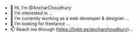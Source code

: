 - 👋 Hi, I’m @AncharChoudhury
- 👀 I’m interested in ...
- 🌱 I’m currently working as a web developer & designer ...
- 💞️ I’m looking for freelance ...
- 📫 Reach me through (https://linktr.ee/ancharchoudhury)...

<!---
AncharChoudhury/AncharChoudhury is a ✨ special ✨ repository because its `README.md` (this file) appears on your GitHub profile.
You can click the Preview link to take a look at your changes.
--->
